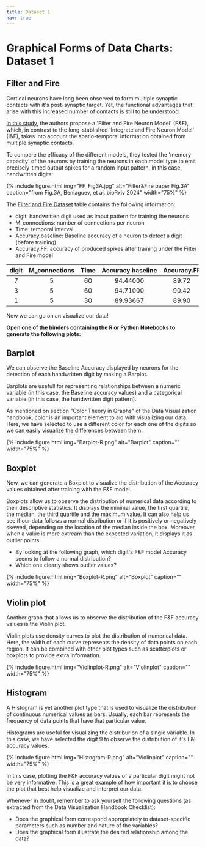 ```yaml
---
title: Dataset 1
nav: true
---
```


# Graphical Forms of Data Charts: Dataset 1

## Filter and Fire 

Cortical neurons have long been observed to form multiple synaptic contacts with it's post-synaptic target. Yet, the functional advantages that arise with this increased number of contacts is still to be understood. 

[In this study](https://doi.org/10.1101/2022.01.28.478132), the authors propose a 'Filter and Fire Neuron Model' (F&F), which, in contrast to the long-stablished 'Integrate and Fire Neuron Model' (I&F), takes into account the spatio-temporal information obtained from multiple synaptic contacts. 

To compare the efficacy of the different models, they tested the 'memory capacity' of the neurons by training the neurons in each model type to emit precisely-timed output spikes for a random input pattern, in this case, handwritten digits:

{% include figure.html img="FF_Fig3A.jpg" alt="Filter&Fire paper Fig.3A" caption="from Fig.3A, Beniaguev, et al. bioRxiv 2024" width="75%" %}

The [Filter and Fire Dataset](https://www.kaggle.com/datasets/selfishgene/fiter-and-fire-paper) table contains the following information:

* digit: handwritten digit used as imput pattern for training the neurons
* M_connections: number of connections per neuron
* Time: temporal interval
* Accuracy.baseline: Baseline accuracy of a neuron to detect a digit (before training)
* Accuracy.FF: accuracy of produced spikes after training under the Filter and Fire model

| digit    | M_connections | Time    | Accuracy.baseline | Accuracy.FF |
| :------: | :-----------: | :-----: | :---------------: | :---------: |
| 7  | 5    |  60  | 94.44000  | 89.72   |
| 3 |   5   |  60  | 94.71000  | 90.42    |
| 1    | 5    |  30  | 89.93667	 | 89.90  |


Now we can go on an visualize our data!

**Open one of the binders containing the R or Python Notebooks to generate the following plots:**

## Barplot

We can observe the Baseline Accuracy displayed by neurons for the detection of each handwritten digit by making a Barplot.

Barplots are usefull for representing relationships between a numeric variable (in this case, the Baseline accuracy values) and a categorical variable (in this case, the handwritten digit pattern).

As mentioned on section "Color Theory in Graphs" of the Data Visualization handbook, color is an important element to aid with visualizing our data. Here, we have selected to use a different color for each one of the digits so we can easily visualize the differences between them. 

{% include figure.html img="Barplot-R.png" alt="Barplot" caption="" width="75%" %}

## Boxplot

Now, we can generate a Boxplot to visualize the distribution of the Accuracy values obtained after training with the F&F model. 

Boxplots allow us to observe the distribution of numerical data according to their descriptive statistics. It displays the minimal value, the first quartile, the median, the third quartile and the maximum value. It can also help us see if our data follows a normal distribution or if it is positively or negatively skewed, depending on the location of the median inside the box. Moreover, when a value is more extream than the expected variation, it displays it as outlier points.

* By looking at the following graph, which digit's F&F model Accuracy seems to follow a normal distribution? 
* Which one clearly shows outlier values? 

{% include figure.html img="Boxplot-R.png" alt="Boxplot" caption="" width="75%" %}

## Violin plot

Another graph that allows us to observe the distribution of the F&F accuracy values is the Violin plot.

Violin plots use density curves to plot the distribution of numerical data. Here, the width of each curve represents the density of data points on each region. It can be combined with other plot types such as scatterplots or boxplots to provide extra information.

{% include figure.html img="Violinplot-R.png" alt="Violinplot" caption="" width="75%" %}

## Histogram

A Histogram is yet another plot type that is used to visualize the distribution of continuous numerical values as bars. Usually, each bar represents the frequency of data points that have that particular value. 

Histograms are useful for visualizing the distriburion of a single variable. In this case, we have selected the digit 9 to observe the distribution of it's F&F accuracy values.

{% include figure.html img="Histogram-R.png" alt="Violinplot" caption="" width="75%" %}

In this case, plotting the F&F accuracy values of a particular digit might not be very informative. This is a great example of how important it is to choose the plot that best help  visualize and interpret our data. 

Whenever in doubt, remember to ask yourself the following questions (as extracted from the Data Visualization Handbook Checklist):
- Does the graphical form correspond appropriately to dataset-specific parameters such as number and nature of the variables?
- Does the graphical form illustrate the desired relationship among the data?

